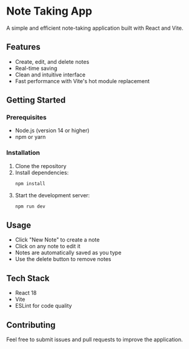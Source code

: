 # Note Taking App

A simple and efficient note-taking application built with React and Vite.

## Features

- Create, edit, and delete notes
- Real-time saving
- Clean and intuitive interface
- Fast performance with Vite's hot module replacement

## Getting Started

### Prerequisites

- Node.js (version 14 or higher)
- npm or yarn

### Installation

1. Clone the repository
2. Install dependencies:
   ```bash
   npm install
   ```
3. Start the development server:
   ```bash
   npm run dev
   ```

## Usage

- Click "New Note" to create a note
- Click on any note to edit it
- Notes are automatically saved as you type
- Use the delete button to remove notes

## Tech Stack

- React 18
- Vite
- ESLint for code quality

## Contributing

Feel free to submit issues and pull requests to improve the application.
